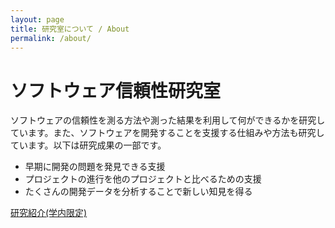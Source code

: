 ```yaml
---
layout: page
title: 研究室について / About
permalink: /about/
---
```


# ソフトウェア信頼性研究室

ソフトウェアの信頼性を測る方法や測った結果を利用して何ができるかを研究しています。また、ソフトウェアを開発することを支援する仕組みや方法も研究しています。以下は研究成果の一部です。
* 早期に開発の問題を発見できる支援
* プロジェクトの進行を他のプロジェクトと比べるための支援
* たくさんの開発データを分析することで新しい知見を得る

[研究紹介(学内限定)](http://lss.oit.ac.jp/~t2019090/assets/poster.pdf)